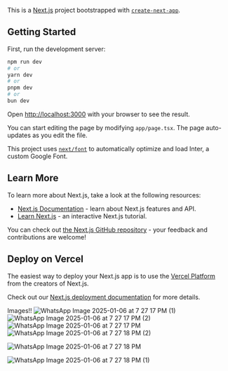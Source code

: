 This is a [Next.js](https://nextjs.org/) project bootstrapped with [`create-next-app`](https://github.com/vercel/next.js/tree/canary/packages/create-next-app).

## Getting Started

First, run the development server:

```bash
npm run dev
# or
yarn dev
# or
pnpm dev
# or
bun dev
```

Open [http://localhost:3000](http://localhost:3000) with your browser to see the result.

You can start editing the page by modifying `app/page.tsx`. The page auto-updates as you edit the file.

This project uses [`next/font`](https://nextjs.org/docs/basic-features/font-optimization) to automatically optimize and load Inter, a custom Google Font.

## Learn More

To learn more about Next.js, take a look at the following resources:

- [Next.js Documentation](https://nextjs.org/docs) - learn about Next.js features and API.
- [Learn Next.js](https://nextjs.org/learn) - an interactive Next.js tutorial.

You can check out [the Next.js GitHub repository](https://github.com/vercel/next.js/) - your feedback and contributions are welcome!

## Deploy on Vercel

The easiest way to deploy your Next.js app is to use the [Vercel Platform](https://vercel.com/new?utm_medium=default-template&filter=next.js&utm_source=create-next-app&utm_campaign=create-next-app-readme) from the creators of Next.js.

Check out our [Next.js deployment documentation](https://nextjs.org/docs/deployment) for more details.

Images!!
![WhatsApp Image 2025-01-06 at 7 27 17 PM (1)](https://github.com/user-attachments/assets/a3185d2f-4d46-4dc6-aafe-82ff8ee674b0)
![WhatsApp Image 2025-01-06 at 7 27 17 PM (2)](https://github.com/user-attachments/assets/f3cb62ac-2505-46eb-9931-3e255b0b2b16)
![WhatsApp Image 2025-01-06 at 7 27 17 PM](https://github.com/user-attachments/assets/8e85ccb9-ebe9-4b99-aae2-88ab6b7d0a51)
![WhatsApp Image 2025-01-06 at 7 27 18 PM (2)](https://github.com/user-attachments/assets/74dc1b31-dea0-42e6-be35-2883cd6cdb40)

![WhatsApp Image 2025-01-06 at 7 27 18 PM](https://github.com/user-attachments/assets/9ab9cfd8-774f-46f8-9a9c-b8f3c6c38f15)

![WhatsApp Image 2025-01-06 at 7 27 18 PM (1)](https://github.com/user-attachments/assets/44283b0e-443b-44a4-8349-f4a661943a5b)







